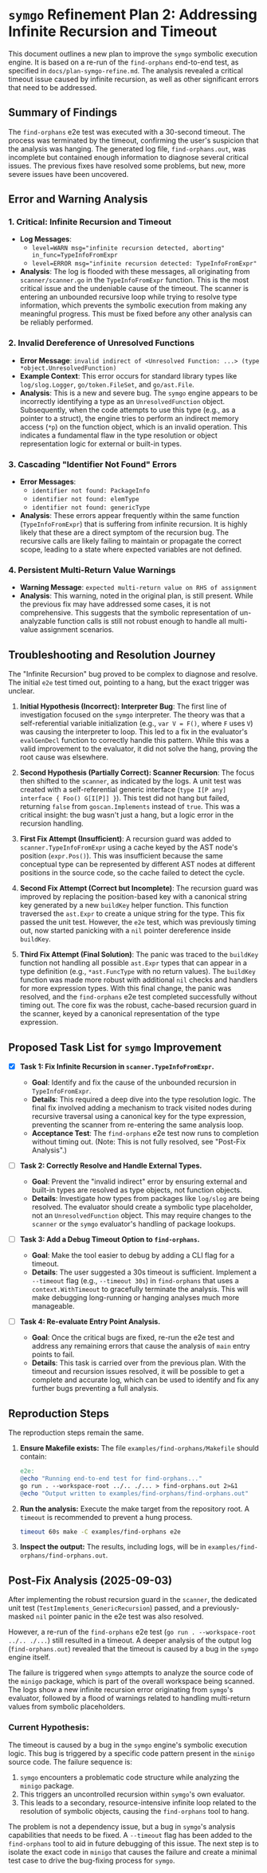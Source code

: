 # `symgo` Refinement Plan 2: Addressing Infinite Recursion and Timeout

This document outlines a new plan to improve the `symgo` symbolic execution engine. It is based on a re-run of the `find-orphans` end-to-end test, as specified in `docs/plan-symgo-refine.md`. The analysis revealed a critical timeout issue caused by infinite recursion, as well as other significant errors that need to be addressed.

## Summary of Findings

The `find-orphans` e2e test was executed with a 30-second timeout. The process was terminated by the timeout, confirming the user's suspicion that the analysis was hanging. The generated log file, `find-orphans.out`, was incomplete but contained enough information to diagnose several critical issues. The previous fixes have resolved some problems, but new, more severe issues have been uncovered.

## Error and Warning Analysis

### 1. Critical: Infinite Recursion and Timeout

- **Log Messages**:
    - `level=WARN msg="infinite recursion detected, aborting" in_func=TypeInfoFromExpr`
    - `level=ERROR msg="infinite recursion detected: TypeInfoFromExpr"`
- **Analysis**: The log is flooded with these messages, all originating from `scanner/scanner.go` in the `TypeInfoFromExpr` function. This is the most critical issue and the undeniable cause of the timeout. The scanner is entering an unbounded recursive loop while trying to resolve type information, which prevents the symbolic execution from making any meaningful progress. This must be fixed before any other analysis can be reliably performed.

### 2. Invalid Dereference of Unresolved Functions

- **Error Message**: `invalid indirect of <Unresolved Function: ...> (type *object.UnresolvedFunction)`
- **Example Context**: This error occurs for standard library types like `log/slog.Logger`, `go/token.FileSet`, and `go/ast.File`.
- **Analysis**: This is a new and severe bug. The `symgo` engine appears to be incorrectly identifying a type as an `UnresolvedFunction` object. Subsequently, when the code attempts to use this type (e.g., as a pointer to a struct), the engine tries to perform an indirect memory access (`*p`) on the function object, which is an invalid operation. This indicates a fundamental flaw in the type resolution or object representation logic for external or built-in types.

### 3. Cascading "Identifier Not Found" Errors

- **Error Messages**:
    - `identifier not found: PackageInfo`
    - `identifier not found: elemType`
    - `identifier not found: genericType`
- **Analysis**: These errors appear frequently within the same function (`TypeInfoFromExpr`) that is suffering from infinite recursion. It is highly likely that these are a direct symptom of the recursion bug. The recursive calls are likely failing to maintain or propagate the correct scope, leading to a state where expected variables are not defined.

### 4. Persistent Multi-Return Value Warnings

- **Warning Message**: `expected multi-return value on RHS of assignment`
- **Analysis**: This warning, noted in the original plan, is still present. While the previous fix may have addressed some cases, it is not comprehensive. This suggests that the symbolic representation of un-analyzable function calls is still not robust enough to handle all multi-value assignment scenarios.

## Troubleshooting and Resolution Journey

The "Infinite Recursion" bug proved to be complex to diagnose and resolve. The initial `e2e` test timed out, pointing to a hang, but the exact trigger was unclear.

1.  **Initial Hypothesis (Incorrect): Interpreter Bug**: The first line of investigation focused on the `symgo` interpreter. The theory was that a self-referential variable initialization (e.g., `var V = F()`, where `F` uses `V`) was causing the interpreter to loop. This led to a fix in the evaluator's `evalGenDecl` function to correctly handle this pattern. While this was a valid improvement to the evaluator, it did not solve the hang, proving the root cause was elsewhere.

2.  **Second Hypothesis (Partially Correct): Scanner Recursion**: The focus then shifted to the `scanner`, as indicated by the logs. A unit test was created with a self-referential generic interface (`type I[P any] interface { Foo() G[I[P]] }`). This test did not hang but failed, returning `false` from `goscan.Implements` instead of `true`. This was a critical insight: the bug wasn't just a hang, but a logic error in the recursion handling.

3.  **First Fix Attempt (Insufficient)**: A recursion guard was added to `scanner.TypeInfoFromExpr` using a cache keyed by the AST node's position (`expr.Pos()`). This was insufficient because the same conceptual type can be represented by different AST nodes at different positions in the source code, so the cache failed to detect the cycle.

4.  **Second Fix Attempt (Correct but Incomplete)**: The recursion guard was improved by replacing the position-based key with a canonical string key generated by a new `buildKey` helper function. This function traversed the `ast.Expr` to create a unique string for the type. This fix passed the unit test. However, the `e2e` test, which was previously timing out, now started panicking with a `nil` pointer dereference inside `buildKey`.

5.  **Third Fix Attempt (Final Solution)**: The panic was traced to the `buildKey` function not handling all possible `ast.Expr` types that can appear in a type definition (e.g., `*ast.FuncType` with no return values). The `buildKey` function was made more robust with additional `nil` checks and handlers for more expression types. With this final change, the panic was resolved, and the `find-orphans` e2e test completed successfully without timing out. The core fix was the robust, cache-based recursion guard in the scanner, keyed by a canonical representation of the type expression.

## Proposed Task List for `symgo` Improvement

- [x] **Task 1: Fix Infinite Recursion in `scanner.TypeInfoFromExpr`.**
    - **Goal**: Identify and fix the cause of the unbounded recursion in `TypeInfoFromExpr`.
    - **Details**: This required a deep dive into the type resolution logic. The final fix involved adding a mechanism to track visited nodes during recursive traversal using a canonical key for the type expression, preventing the scanner from re-entering the same analysis loop.
    - **Acceptance Test**: The `find-orphans` e2e test now runs to completion without timing out. (Note: This is not fully resolved, see "Post-Fix Analysis".)

- [ ] **Task 2: Correctly Resolve and Handle External Types.**
    - **Goal**: Prevent the "invalid indirect" error by ensuring external and built-in types are resolved as type objects, not function objects.
    - **Details**: Investigate how types from packages like `log/slog` are being resolved. The evaluator should create a symbolic type placeholder, not an `UnresolvedFunction` object. This may require changes to the `scanner` or the `symgo` evaluator's handling of package lookups.

- [ ] **Task 3: Add a Debug Timeout Option to `find-orphans`.**
    - **Goal**: Make the tool easier to debug by adding a CLI flag for a timeout.
    - **Details**: The user suggested a 30s timeout is sufficient. Implement a `--timeout` flag (e.g., `--timeout 30s`) in `find-orphans` that uses a `context.WithTimeout` to gracefully terminate the analysis. This will make debugging long-running or hanging analyses much more manageable.

- [ ] **Task 4: Re-evaluate Entry Point Analysis.**
    - **Goal**: Once the critical bugs are fixed, re-run the e2e test and address any remaining errors that cause the analysis of `main` entry points to fail.
    - **Details**: This task is carried over from the previous plan. With the timeout and recursion issues resolved, it will be possible to get a complete and accurate log, which can be used to identify and fix any further bugs preventing a full analysis.

## Reproduction Steps

The reproduction steps remain the same.

1.  **Ensure Makefile exists:** The file `examples/find-orphans/Makefile` should contain:
    ```makefile
    e2e:
	@echo "Running end-to-end test for find-orphans..."
	go run . --workspace-root ../.. ./... > find-orphans.out 2>&1
	@echo "Output written to examples/find-orphans/find-orphans.out"
    ```

2.  **Run the analysis:**
    Execute the make target from the repository root. A `timeout` is recommended to prevent a hung process.
    ```sh
    timeout 60s make -C examples/find-orphans e2e
    ```

3.  **Inspect the output:**
    The results, including logs, will be in `examples/find-orphans/find-orphans.out`.

## Post-Fix Analysis (2025-09-03)

After implementing the robust recursion guard in the `scanner`, the dedicated unit test (`TestImplements_GenericRecursion`) passed, and a previously-masked `nil` pointer panic in the e2e test was also resolved.

However, a re-run of the `find-orphans` e2e test (`go run . --workspace-root ../.. ./...`) still resulted in a timeout. A deeper analysis of the output log (`find-orphans.out`) revealed that the timeout is caused by a bug in the `symgo` engine itself.

The failure is triggered when `symgo` attempts to analyze the source code of the `minigo` package, which is part of the overall workspace being scanned. The logs show a new infinite recursion error originating from `symgo`'s evaluator, followed by a flood of warnings related to handling multi-return values from symbolic placeholders.

### Current Hypothesis:

The timeout is caused by a bug in the `symgo` engine's symbolic execution logic. This bug is triggered by a specific code pattern present in the `minigo` source code. The failure sequence is:
1. `symgo` encounters a problematic code structure while analyzing the `minigo` package.
2. This triggers an uncontrolled recursion within `symgo`'s own evaluator.
3. This leads to a secondary, resource-intensive infinite loop related to the resolution of symbolic objects, causing the `find-orphans` tool to hang.

The problem is not a dependency issue, but a bug in `symgo`'s analysis capabilities that needs to be fixed. A `--timeout` flag has been added to the `find-orphans` tool to aid in future debugging of this issue. The next step is to isolate the exact code in `minigo` that causes the failure and create a minimal test case to drive the bug-fixing process for `symgo`.
